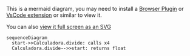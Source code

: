 This is a mermaid diagram, you may need to install a [Browser Plugin](https://github.com/BackMarket/github-mermaid-extension) or [VsCode extension](https://marketplace.visualstudio.com/items?itemName=bierner.markdown-mermaid) or similar to view it.

You can also [view it full screen as an SVG](https://mermaid.ink/svg/c2VxdWVuY2VEaWFncmFtCiAgc3RhcnQtPj5DYWxjdWxhZG9yYS5kaXZpZGU6IGNhbGxzIHg0CiAgQ2FsY3VsYWRvcmEuZGl2aWRlLS0+PnN0YXJ0OiByZXR1cm5zIGZsb2F0Cg==)        

```mermaid
sequenceDiagram
  start->>Calculadora.divide: calls x4
  Calculadora.divide-->>start: returns float

```
